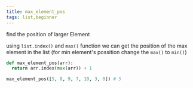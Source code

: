 ```yaml
---
title: max_element_pos
tags: list,beginner
---
```


find the position of larger Element

using `list.index()` and `max()` function we can get the position of the max element in the list (for min element's possition change the `max()` to `min()`)

```py
def max_element_pos(arr):
  return arr.index(max(arr)) + 1
```

```py
max_element_pos([5, 8, 9, 7, 10, 3, 0]) # 5
```